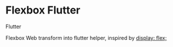 # Flexbox Flutter

Flutter

Flexbox Web transform into flutter helper, inspired by
[display: flex;](https://flexbox.help/)
